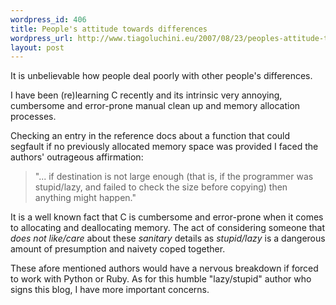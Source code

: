 ```yaml
--- 
wordpress_id: 406
title: People's attitude towards differences
wordpress_url: http://www.tiagoluchini.eu/2007/08/23/peoples-attitude-towards-differences/
layout: post
---
```

It is unbelievable how people deal poorly with other people's differences.

I have been (re)learning C recently and its intrinsic very annoying, cumbersome and error-prone manual clean up and memory allocation processes.

Checking an entry in the reference docs about a function that could segfault if no previously allocated memory space was provided I faced the authors' outrageous affirmation:

> "... if destination is not large enough  (that  is, if  the programmer was stupid/lazy, and failed to check the size before copying) then anything might happen."

It is a well known fact that C is cumbersome and error-prone when it comes to allocating and deallocating memory. The act of considering someone that _does not like/care_ about these _sanitary_ details as _stupid/lazy_ is a dangerous amount of presumption and naivety coped together.

These afore mentioned authors would have a nervous breakdown if forced to work with Python or Ruby. As for this humble "lazy/stupid" author who signs this blog, I have more important concerns.
